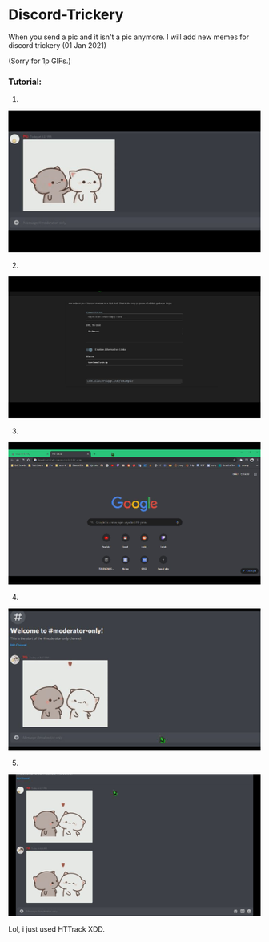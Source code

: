 # Discord-Trickery
When you send a pic and it isn't a pic anymore. I will add new memes for discord trickery (01 Jan 2021)

(Sorry for 1p GIFs.)

### Tutorial:

1.
![](img/AA3.gif)

2.
![](img/AA2.gif)

3.
![](img/AA1.gif)

4.
![](img/AA4.gif)

5.
![](img/AA5.gif)

Lol, i just used HTTrack XDD.
